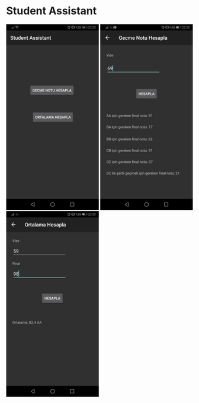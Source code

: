 # Student Assistant

<p float="left">
<img src="/images/Screenshot_20200129_232514_com.example.studentassistant.jpg" alt="Ana Sayfa" width="250" height="500"/>
<img src="/images/Screenshot_20200129_232008_com.example.studentassistant.jpg" alt="Gecme Notu Hesapla" width="250" height="500"/>
<img src="/images/Screenshot_20200129_232022_com.example.studentassistant.jpg" alt="Ortalama Hesapla" width="250" height="500"/>
</p>
